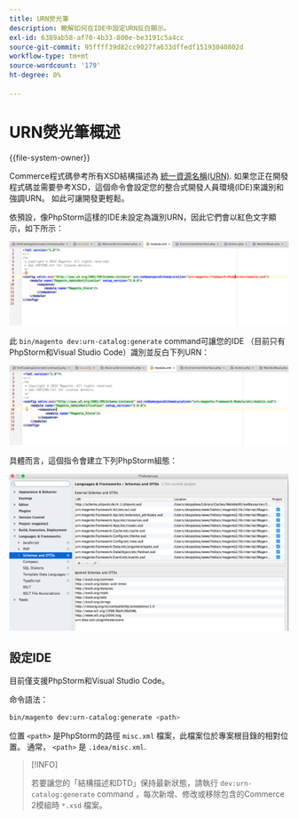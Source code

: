 ```yaml
---
title: URN熒光筆
description: 瞭解如何在IDE中設定URN反白顯示。
exl-id: 6389ab58-af70-4b33-800e-be3191c5a4cc
source-git-commit: 95ffff39d82cc9027fa633dffedf15193040802d
workflow-type: tm+mt
source-wordcount: '179'
ht-degree: 0%

---
```


# URN熒光筆概述

{{file-system-owner}}

Commerce程式碼參考所有XSD結構描述為 [統一資源名稱(URN)](https://www.ietf.org/rfc/rfc2141.txt). 如果您正在開發程式碼並需要參考XSD，這個命令會設定您的整合式開發人員環境(IDE)來識別和強調URN。 如此可讓開發更輕鬆。

依預設，像PhpStorm這樣的IDE未設定為識別URN，因此它們會以紅色文字顯示，如下所示：

![PhpStorm未設定為識別URN](../../assets/configuration/urn-before.png)

此 `bin/magento dev:urn-catalog:generate` command可讓您的IDE （目前只有PhpStorm和Visual Studio Code）識別並反白下列URN：

![啟用IDE以辨識URN](../../assets/configuration/urn-after.png)

具體而言，這個指令會建立下列PhpStorm組態：

![PhpStorm設定範例](../../assets/configuration/urn-settings.png)

## 設定IDE

目前僅支援PhpStorm和Visual Studio Code。

命令語法：

```bash
bin/magento dev:urn-catalog:generate <path>
```

位置 `<path>` 是PhpStorm的路徑 `misc.xml` 檔案，此檔案位於專案根目錄的相對位置。 通常， `<path>` 是 `.idea/misc.xml`.

>[!INFO]
>
>若要讓您的「結構描述和DTD」保持最新狀態，請執行 `dev:urn-catalog:generate` command ，每次新增、修改或移除包含的Commerce 2模組時 `*.xsd` 檔案。
